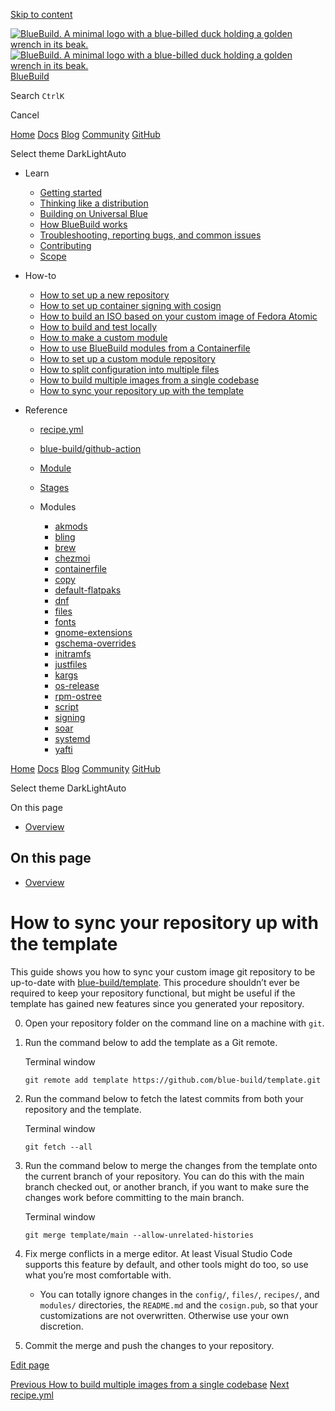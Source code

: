 [Skip to content](#_top)

[![BlueBuild. A minimal logo with a blue-billed duck holding a golden wrench in its beak.](/_astro/logo-dark.YPxwsi0J.svg) ![BlueBuild. A minimal logo with a blue-billed duck holding a golden wrench in its beak.](/_astro/logo-light.CDOQHsrv.svg)  BlueBuild](/)

Search  `CtrlK`

Cancel

[Home](/) [Docs](/learn/getting-started/) [Blog](/blog/) [Community](/community) [GitHub](https://github.com/blue-build/)

  Select theme   DarkLightAuto

* Learn

  + [Getting started](/learn/getting-started/)
  + [Thinking like a distribution](/learn/mindset/)
  + [Building on Universal Blue](/learn/universal-blue/)
  + [How BlueBuild works](/learn/how/)
  + [Troubleshooting, reporting bugs, and common issues](/learn/troubleshooting/)
  + [Contributing](/learn/contributing/)
  + [Scope](/learn/scope/)
* How-to

  + [How to set up a new repository](/how-to/setup/)
  + [How to set up container signing with cosign](/how-to/cosign/)
  + [How to build an ISO based on your custom image of Fedora Atomic](/how-to/generate-iso/)
  + [How to build and test locally](/how-to/local/)
  + [How to make a custom module](/how-to/making-modules/)
  + [How to use BlueBuild modules from a Containerfile](/how-to/minimal-setup/)
  + [How to set up a custom module repository](/how-to/module-repository/)
  + [How to split configuration into multiple files](/how-to/multiple-files/)
  + [How to build multiple images from a single codebase](/how-to/multiple-images/)
  + [How to sync your repository up with the template](/how-to/sync/)
* Reference

  + [recipe.yml](/reference/recipe/)
  + [blue-build/github-action](/reference/github-action/)
  + [Module](/reference/module/)
  + [Stages](/reference/stages/)
  + Modules

    - [akmods](/reference/modules/akmods/)
    - [bling](/reference/modules/bling/)
    - [brew](/reference/modules/brew/)
    - [chezmoi](/reference/modules/chezmoi/)
    - [containerfile](/reference/modules/containerfile/)
    - [copy](/reference/modules/copy/)
    - [default-flatpaks](/reference/modules/default-flatpaks/)
    - [dnf](/reference/modules/dnf/)
    - [files](/reference/modules/files/)
    - [fonts](/reference/modules/fonts/)
    - [gnome-extensions](/reference/modules/gnome-extensions/)
    - [gschema-overrides](/reference/modules/gschema-overrides/)
    - [initramfs](/reference/modules/initramfs/)
    - [justfiles](/reference/modules/justfiles/)
    - [kargs](/reference/modules/kargs/)
    - [os-release](/reference/modules/os-release/)
    - [rpm-ostree](/reference/modules/rpm-ostree/)
    - [script](/reference/modules/script/)
    - [signing](/reference/modules/signing/)
    - [soar](/reference/modules/soar/)
    - [systemd](/reference/modules/systemd/)
    - [yafti](/reference/modules/yafti/)

[Home](/) [Docs](/learn/getting-started/) [Blog](/blog/) [Community](/community) [GitHub](https://github.com/blue-build/)

  Select theme   DarkLightAuto

On this page

* [Overview](#_top)

## On this page

* [Overview](#_top)

# How to sync your repository up with the template

This guide shows you how to sync your custom image git repository to be up-to-date with [blue-build/template](https://github.com/blue-build/template/). This procedure shouldn’t ever be required to keep your repository functional, but might be useful if the template has gained new features since you generated your repository.

0. Open your repository folder on the command line on a machine with `git`.
1. Run the command below to add the template as a Git remote.

   Terminal window

   ```
   git remote add template https://github.com/blue-build/template.git
   ```
2. Run the command below to fetch the latest commits from both your repository and the template.

   Terminal window

   ```
   git fetch --all
   ```
3. Run the command below to merge the changes from the template onto the current branch of your repository. You can do this with the main branch checked out, or another branch, if you want to make sure the changes work before committing to the main branch.

   Terminal window

   ```
   git merge template/main --allow-unrelated-histories
   ```
4. Fix merge conflicts in a merge editor. At least Visual Studio Code supports this feature by default, and other tools might do too, so use what you’re most comfortable with.

   * You can totally ignore changes in the `config/`, `files/`, `recipes/`, and `modules/` directories, the `README.md` and the `cosign.pub`, so that your customizations are not overwritten. Otherwise use your own discretion.
5. Commit the merge and push the changes to your repository.

[Edit page](https://github.com/blue-build/website/edit/main/src/content/docs/how-to/sync.mdx)

[Previous
 How to build multiple images from a single codebase](/how-to/multiple-images/)   [Next
 recipe.yml](/reference/recipe/)
